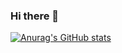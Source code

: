 ### Hi there 👋

[![Anurag's GitHub stats](https://github-readme-stats.vercel.app/api?username=Umindu)](https://github.com/anuraghazra/github-readme-stats)
